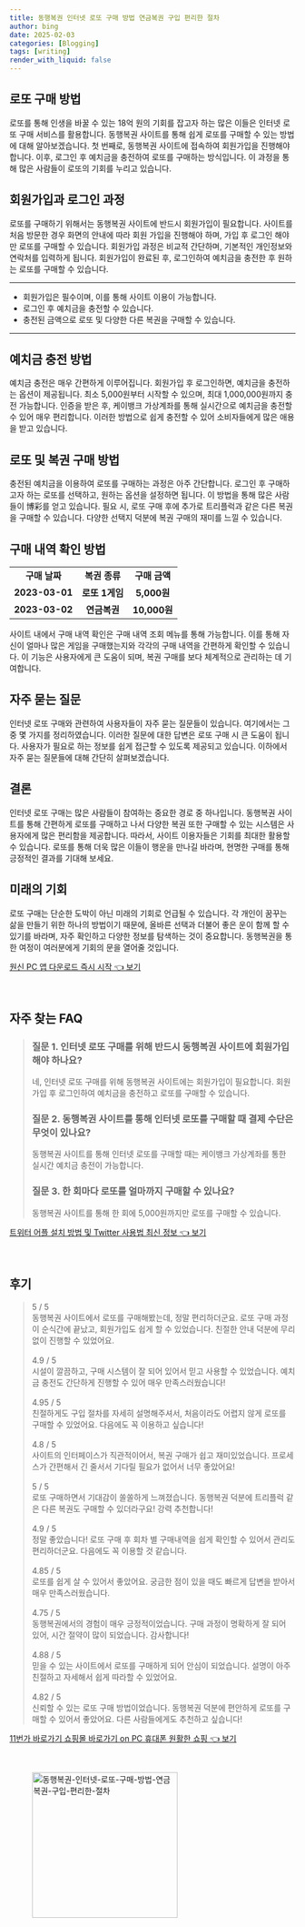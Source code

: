 ```yaml
---
title: 동행복권 인터넷 로또 구매 방법 연금복권 구입 편리한 절차
author: bing
date: 2025-02-03
categories: [Blogging]
tags: [writing]
render_with_liquid: false
---
```



<h2 id='로또 구매 방법'>로또 구매 방법</h2>

<p>로또를 통해 인생을 바꿀 수 있는 18억 원의 기회를 잡고자 하는 많은 이들은 인터넷 로또 구매 서비스를 활용합니다. 동행복권 사이트를 통해 쉽게 로또를 구매할 수 있는 방법에 대해 알아보겠습니다. 첫 번째로, 동행복권 사이트에 접속하여 회원가입을 진행해야 합니다. 이후, 로그인 후 예치금을 충전하여 로또를 구매하는 방식입니다. 이 과정을 통해 많은 사람들이 로또의 기회를 누리고 있습니다.</p>

<h2 id='회원가입과 로그인 과정'>회원가입과 로그인 과정</h2>

<p>로또를 구매하기 위해서는 동행복권 사이트에 반드시 회원가입이 필요합니다. 사이트를 처음 방문한 경우 화면의 안내에 따라 회원 가입을 진행해야 하며, 가입 후 로그인 해야만 로또를 구매할 수 있습니다. 회원가입 과정은 비교적 간단하며, 기본적인 개인정보와 연락처를 입력하게 됩니다. 회원가입이 완료된 후, 로그인하여 예치금을 충전한 후 원하는 로또를 구매할 수 있습니다.</p>

<hr />

<ul>
    <li>회원가입은 필수이며, 이를 통해 사이트 이용이 가능합니다.</li>
    <li>로그인 후 예치금을 충전할 수 있습니다.</li>
    <li>충전된 금액으로 로또 및 다양한 다른 복권을 구매할 수 있습니다.</li>
</ul>

<hr />

<h2 id='예치금 충전 방법'>예치금 충전 방법</h2>

<p>예치금 충전은 매우 간편하게 이루어집니다. 회원가입 후 로그인하면, 예치금을 충전하는 옵션이 제공됩니다. 최소 5,000원부터 시작할 수 있으며, 최대 1,000,000원까지 충전 가능합니다. 인증을 받은 후, 케이뱅크 가상계좌를 통해 실시간으로 예치금을 충전할 수 있어 매우 편리합니다. 이러한 방법으로 쉽게 충전할 수 있어 소비자들에게 많은 애용을 받고 있습니다.</p>

<h2 id='로또 및 복권 구매 방법'>로또 및 복권 구매 방법</h2>

<p>충전된 예치금을 이용하여 로또를 구매하는 과정은 아주 간단합니다. 로그인 후 구매하고자 하는 로또를 선택하고, 원하는 옵션을 설정하면 됩니다. 이 방법을 통해 많은 사람들이 博彩를 얻고 있습니다. 필요 시, 로또 구매 후에 추가로 트리플럭과 같은 다른 복권을 구매할 수 있습니다. 다양한 선택지 덕분에 복권 구매의 재미를 느낄 수 있습니다.</p>

<h2 id='구매 내역 확인 방법'>구매 내역 확인 방법</h2>

<table>
    <tr>
        <td style="text-align: center; height: 17px;"><b>구매 날짜</b></td>
        <td style="text-align: center; height: 17px;"><b>복권 종류</b></td>
        <td style="text-align: center; height: 17px;"><b>구매 금액</b></td>
    </tr>
    <tr>
        <td style="text-align: center; height: 17px;"><b>2023-03-01</b></td>
        <td style="text-align: center; height: 17px;"><b>로또 1게임</b></td>
        <td style="text-align: center; height: 17px;"><b>5,000원</b></td>
    </tr>
    <tr>
        <td style="text-align: center; height: 17px;"><b>2023-03-02</b></td>
        <td style="text-align: center; height: 17px;"><b>연금복권</b></td>
        <td style="text-align: center; height: 17px;"><b>10,000원</b></td>
    </tr>
</table>

<p>사이트 내에서 구매 내역 확인은 구매 내역 조회 메뉴를 통해 가능합니다. 이를 통해 자신이 얼마나 많은 게임을 구매했는지와 각각의 구매 내역을 간편하게 확인할 수 있습니다. 이 기능은 사용자에게 큰 도움이 되며, 복권 구매를 보다 체계적으로 관리하는 데 기여합니다.</p>

<h2 id='자주 묻는 질문'>자주 묻는 질문</h2>

<p>인터넷 로또 구매와 관련하여 사용자들이 자주 묻는 질문들이 있습니다. 여기에서는 그 중 몇 가지를 정리하였습니다. 이러한 질문에 대한 답변은 로또 구매 시 큰 도움이 됩니다. 사용자가 필요로 하는 정보를 쉽게 접근할 수 있도록 제공되고 있습니다. 이하에서 자주 묻는 질문들에 대해 간단히 살펴보겠습니다.</p>

<h2 id='결론'>결론</h2>

<p>인터넷 로또 구매는 많은 사람들이 참여하는 중요한 경로 중 하나입니다. 동행복권 사이트를 통해 간편하게 로또를 구매하고 나서 다양한 복권 또한 구매할 수 있는 시스템은 사용자에게 많은 편리함을 제공합니다. 따라서, 사이트 이용자들은 기회를 최대한 활용할 수 있습니다. 로또를 통해 더욱 많은 이들이 행운을 만나길 바라며, 현명한 구매를 통해 긍정적인 결과를 기대해 보세요.</p>

<h2 id='미래의 기회'>미래의 기회</h2>

<p>로또 구매는 단순한 도박이 아닌 미래의 기회로 언급될 수 있습니다. 각 개인이 꿈꾸는 삶을 만들기 위한 하나의 방법이기 때문에, 올바른 선택과 더불어 좋은 운이 함께 할 수 있기를 바라며, 자주 확인하고 다양한 정보를 탐색하는 것이 중요합니다. 동행복권을 통한 여정이 여러분에게 기회의 문을 열어줄 것입니다.</p>


<p><a class="click-button" title="원신 PC 앱 다운로드 즉시 시작" href="https://greenforu.github.io/posts/%EC%9B%90%EC%8B%A0-PC-%EC%95%B1-%EB%8B%A4%EC%9A%B4%EB%A1%9C%EB%93%9C-%EC%A6%89%EC%8B%9C-%EC%8B%9C%EC%9E%91/" rel="dofollow">원신 PC 앱 다운로드 즉시 시작 👈 보기</a></p><br>
<h2 id='자주_찾는_FAQ'>자주 찾는 FAQ</h2>
<div itemscope="" itemtype="https://schema.org/FAQPage"> 
<blockquote> 
<div itemscope="" itemprop="mainEntity" itemtype="https://schema.org/Question"> 
<h3 itemprop="name">질문 1. 인터넷 로또 구매를 위해 반드시 동행복권 사이트에 회원가입해야 하나요?</h3> 
<div itemscope="" itemprop="acceptedAnswer" itemtype="https://schema.org/Answer"> 
<span itemprop="text"> 
<p>네, 인터넷 로또 구매를 위해 동행복권 사이트에는 회원가입이 필요합니다. 회원가입 후 로그인하여 예치금을 충전하고 로또를 구매할 수 있습니다.</p> 
</span> 
</div> 
</div> 

<div itemscope="" itemprop="mainEntity" itemtype="https://schema.org/Question"> 
<h3 itemprop="name">질문 2. 동행복권 사이트를 통해 인터넷 로또를 구매할 때 결제 수단은 무엇이 있나요?</h3> 
<div itemscope="" itemprop="acceptedAnswer" itemtype="https://schema.org/Answer"> 
<span itemprop="text"> 
<p>동행복권 사이트를 통해 인터넷 로또를 구매할 때는 케이뱅크 가상계좌를 통한 실시간 예치금 충전이 가능합니다.</p> 
</span> 
</div> 
</div> 

<div itemscope="" itemprop="mainEntity" itemtype="https://schema.org/Question"> 
<h3 itemprop="name">질문 3. 한 회마다 로또를 얼마까지 구매할 수 있나요?</h3> 
<div itemscope="" itemprop="acceptedAnswer" itemtype="https://schema.org/Answer"> 
<span itemprop="text"> 
<p>동행복권 사이트를 통해 한 회에 5,000원까지만 로또를 구매할 수 있습니다.</p> 
</span> 
</div> 
</div> 
</blockquote> 
</div>
<p><a class="click-button" title="트위터 어플 설치 방법 및 Twitter 사용법 최신 정보" href="https://greenforu.github.io/posts/%ED%8A%B8%EC%9C%84%ED%84%B0-%EC%96%B4%ED%94%8C-%EC%84%A4%EC%B9%98-%EB%B0%A9%EB%B2%95-%EB%B0%8F-Twitter-%EC%82%AC%EC%9A%A9%EB%B2%95-%EC%B5%9C%EC%8B%A0-%EC%A0%95%EB%B3%B4/" rel="dofollow">트위터 어플 설치 방법 및 Twitter 사용법 최신 정보 👈 보기</a></p><br>
<h2 id='후기'>후기</h2>
<div itemscope itemtype="https://schema.org/Product">
  <blockquote>
  <div itemprop="review" itemscope itemtype="https://schema.org/Review">
      <div itemprop="reviewRating" itemscope itemtype="https://schema.org/Rating"> <span itemprop="ratingValue">5</span> / <span itemprop="bestRating">5</span> </div>
      <span itemprop="reviewBody">동행복권 사이트에서 로또를 구매해봤는데, 정말 편리하더군요. 로또 구매 과정이 순식간에 끝났고, 회원가입도 쉽게 할 수 있었습니다. 친절한 안내 덕분에 무리 없이 진행할 수 있었어요.</span>
  </div>
  <br>
  <div itemprop="review" itemscope itemtype="https://schema.org/Review">
      <div itemprop="reviewRating" itemscope itemtype="https://schema.org/Rating"> <span itemprop="ratingValue">4.9</span> / <span itemprop="bestRating">5</span> </div>
      <span itemprop="reviewBody">시설이 깔끔하고, 구매 시스템이 잘 되어 있어서 믿고 사용할 수 있었습니다. 예치금 충전도 간단하게 진행할 수 있어 매우 만족스러웠습니다!</span>
  </div>
  <br>
  <div itemprop="review" itemscope itemtype="https://schema.org/Review">
      <div itemprop="reviewRating" itemscope itemtype="https://schema.org/Rating"> <span itemprop="ratingValue">4.95</span> / <span itemprop="bestRating">5</span> </div>
      <span itemprop="reviewBody">친절하게도 구입 절차를 자세히 설명해주셔서, 처음이라도 어렵지 않게 로또를 구매할 수 있었어요. 다음에도 꼭 이용하고 싶습니다!</span>
  </div>
  <br>
  <div itemprop="review" itemscope itemtype="https://schema.org/Review">
      <div itemprop="reviewRating" itemscope itemtype="https://schema.org/Rating"> <span itemprop="ratingValue">4.8</span> / <span itemprop="bestRating">5</span> </div>
      <span itemprop="reviewBody">사이트의 인터페이스가 직관적이어서, 복권 구매가 쉽고 재미있었습니다. 프로세스가 간편해서 긴 줄서서 기다릴 필요가 없어서 너무 좋았어요!</span>
  </div>
  <br>
  <div itemprop="review" itemscope itemtype="https://schema.org/Review">
      <div itemprop="reviewRating" itemscope itemtype="https://schema.org/Rating"> <span itemprop="ratingValue">5</span> / <span itemprop="bestRating">5</span> </div>
      <span itemprop="reviewBody">로또 구매하면서 기대감이 쏠쏠하게 느껴졌습니다. 동행복권 덕분에 트리플럭 같은 다른 복권도 구매할 수 있더라구요! 강력 추천합니다!</span>
  </div>
  <br>
  <div itemprop="review" itemscope itemtype="https://schema.org/Review">
      <div itemprop="reviewRating" itemscope itemtype="https://schema.org/Rating"> <span itemprop="ratingValue">4.9</span> / <span itemprop="bestRating">5</span> </div>
      <span itemprop="reviewBody">정말 좋았습니다! 로또 구매 후 회차 별 구매내역을 쉽게 확인할 수 있어서 관리도 편리하더군요. 다음에도 꼭 이용할 것 같습니다.</span>
  </div>
  <br>
  <div itemprop="review" itemscope itemtype="https://schema.org/Review">
      <div itemprop="reviewRating" itemscope itemtype="https://schema.org/Rating"> <span itemprop="ratingValue">4.85</span> / <span itemprop="bestRating">5</span> </div>
      <span itemprop="reviewBody">로또를 쉽게 살 수 있어서 좋았어요. 궁금한 점이 있을 때도 빠르게 답변을 받아서 매우 만족스러웠습니다.</span>
  </div>
  <br>
  <div itemprop="review" itemscope itemtype="https://schema.org/Review">
      <div itemprop="reviewRating" itemscope itemtype="https://schema.org/Rating"> <span itemprop="ratingValue">4.75</span> / <span itemprop="bestRating">5</span> </div>
      <span itemprop="reviewBody">동행복권에서의 경험이 매우 긍정적이었습니다. 구매 과정이 명확하게 잘 되어 있어, 시간 절약이 많이 되었습니다. 감사합니다!</span>
  </div>
  <br>
  <div itemprop="review" itemscope itemtype="https://schema.org/Review">
      <div itemprop="reviewRating" itemscope itemtype="https://schema.org/Rating"> <span itemprop="ratingValue">4.88</span> / <span itemprop="bestRating">5</span> </div>
      <span itemprop="reviewBody">믿을 수 있는 사이트에서 로또를 구매하게 되어 안심이 되었습니다. 설명이 아주 친절하고 자세해서 쉽게 따라할 수 있었어요.</span>
  </div>
  <br>
  <div itemprop="review" itemscope itemtype="https://schema.org/Review">
      <div itemprop="reviewRating" itemscope itemtype="https://schema.org/Rating"> <span itemprop="ratingValue">4.82</span> / <span itemprop="bestRating">5</span> </div>
      <span itemprop="reviewBody">신뢰할 수 있는 로또 구매 방법이었습니다. 동행복권 덕분에 편안하게 로또를 구매할 수 있어서 좋았어요. 다른 사람들에게도 추천하고 싶습니다!</span>
  </div>
  </blockquote>
</div>
<p><a class="click-button" title="11번가 바로가기 쇼핑몰 바로가기 on PC 휴대폰 원활한 쇼핑" href="https://greenforu.github.io/posts/11%EB%B2%88%EA%B0%80-%EB%B0%94%EB%A1%9C%EA%B0%80%EA%B8%B0-%EC%87%BC%ED%95%91%EB%AA%B0-%EB%B0%94%EB%A1%9C%EA%B0%80%EA%B8%B0-on-PC-%ED%9C%B4%EB%8C%80%ED%8F%B0-%EC%9B%90%ED%99%9C%ED%95%9C-%EC%87%BC%ED%95%91/" rel="dofollow">11번가 바로가기 쇼핑몰 바로가기 on PC 휴대폰 원활한 쇼핑 👈 보기</a></p><br>
<figure class="image"><img src="https://greenforu.github.io/assets/img/thumbnail/동행복권-인터넷-로또-구매-방법-연금복권-구입-편리한-절차.webp" alt="동행복권-인터넷-로또-구매-방법-연금복권-구입-편리한-절차" width="256" height="256"></figure>